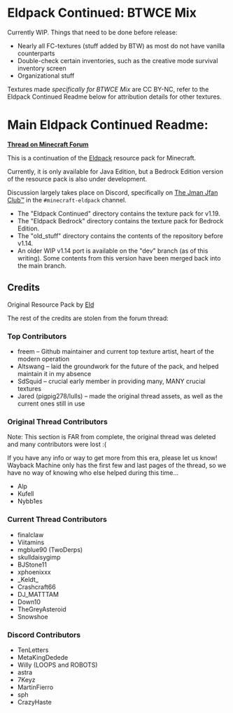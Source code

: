 Eldpack Continued: BTWCE Mix
============================
Currently WIP. Things that need to be done before release:
- Nearly all FC-textures (stuff added by BTW) as most do not have vanilla counterparts
- Double-check certain inventories, such as the creative mode survival inventory screen
- Organizational stuff

Textures made *specifically for BTWCE Mix* are CC BY-NC, refer to the Eldpack Continued Readme below for attribution details for other textures. 


Main Eldpack Continued Readme:
=================
[**Thread on Minecraft Forum**](https://www.minecraftforum.net/forums/mapping-and-modding-java-edition/resource-packs/1243614-eldpack-continued-1-13-16x)

This is a continuation of the [Eldpack](https://eldpack.com/) resource pack for Minecraft.

Currently, it is only available for Java Edition, but a Bedrock Edition version
of the resource pack is also under development.

Discussion largely takes place on Discord, specifically on <a href="https://www.minecraftforum.net/linkout?remoteUrl=https%253a%252f%252fdiscord.gg%252frnMsn5W">The Jman Jfan Club™</a>
in the `#minecraft-eldpack` channel.

- The "Eldpack Continued" directory contains the texture pack for v1.19.
- The "Eldpack Bedrock" directory contains the texture pack for Bedrock Edition.
- The "old_stuff" directory contains the contents of the repository before v1.14.
- An older WIP v1.14 port is available on the "dev" branch (as of this writing). Some contents from this version have been merged back into the main branch.

Credits
-------
Original Resource Pack by [Eld](https://www.jonatanpoljo.com/)

The rest of the credits are stolen from the forum thread:

### Top Contributors
- freem &ndash; Github maintainer and current top texture artist, heart of the modern operation
- Altswang &ndash; laid the groundwork for the future of the pack, and helped maintain it in my absence
- SdSquid &ndash; crucial early member in providing many, MANY crucial textures
- Jared (pigpig278/lulls) &ndash; made the original thread assets, as well as the current ones still in use


### Original Thread Contributors
Note: This section is FAR from complete, the original thread was deleted and many
contributors were lost :(

If you have any info or way to get more from this era, please let us know!
Wayback Machine only has the first few and last pages of the thread,
so we have no way of knowing who else helped during this time...

- Alp
- Kufell
- Nybb1es

### Current Thread Contributors
- finalclaw
- Viitamins
- mgblue90 (TwoDerps)
- skulldaisygimp
- BJStone11
- xphoenixxx
- \_Keldt\_
- Crashcraft66
- DJ_MATTTAM
- Down10
- TheGreyAsteroid
- Snowshoe

### Discord Contributors
- TenLetters
- MetaKingDedede
- Willy (LOOPS and ROBOTS)
- astra
- 7Keyz
- MartinFierro
- sph
- CrazyHaste
